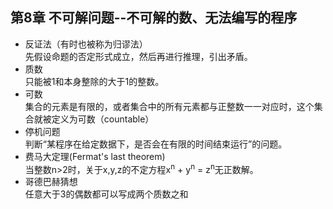 ## 第8章 不可解问题--不可解的数、无法编写的程序
- 反证法（有时也被称为归谬法）  
	先假设命题的否定形式成立，然后再进行推理，引出矛盾。
- 质数  
	只能被1和本身整除的大于1的整数。  
- 可数  
	集合的元素是有限的，或者集合中的所有元素都与正整数一一对应时，这个集合就被定义为可数（countable）  
- 停机问题  
	判断“某程序在给定数据下，是否会在有限的时间结束运行”的问题。   
- 费马大定理(Fermat's last theorem)  
	当整数n>2时，关于x,y,z的不定方程x<sup>n</sup> + y<sup>n</sup> = z<sup>n</sup>无正数解。  
- 哥德巴赫猜想  
	任意大于3的偶数都可以写成两个质数之和